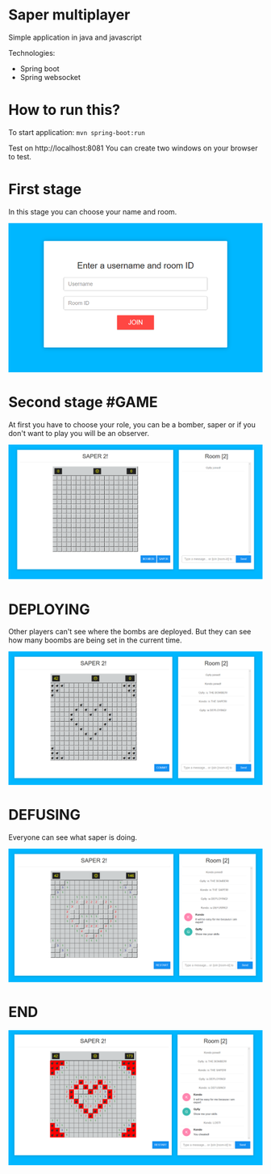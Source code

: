 # Saper multiplayer 

Simple application in java and javascript

Technologies:
*  Spring boot
*  Spring websocket


# How to run this?
To start application:
`mvn spring-boot:run`

Test on http://localhost:8081
You can create two windows on your browser to test. 

# First stage

In this stage you can choose your name and room.

![alt text](screenShots/chooseRoomAndName.png)


# Second stage #GAME

At first you have to choose your role, you can be a bomber, saper or if you don't want to play you will be an observer.

![alt text](screenShots/game.png)

# DEPLOYING

Other players can't see where the bombs are deployed. But they can see how many boombs are being set in the current time.

![alt text](screenShots/deployingBoombs.png)

# DEFUSING

Everyone can see what saper is doing.

![alt text](screenShots/gameInProgress.png)

# END

![alt text](screenShots/lost.png)
